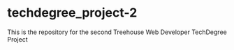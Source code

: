 # techdegree_project-2
 This is the repository for the second Treehouse Web Developer TechDegree Project
